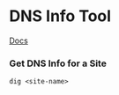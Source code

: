 # DNS Info Tool

[Docs](https://linux.die.net/man/1/dig)

### Get DNS Info for a Site
`dig <site-name>`
